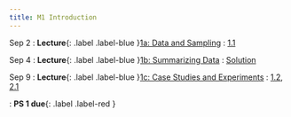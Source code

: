 ```yaml
---
title: M1 Introduction
---
```


Sep 2
: **Lecture**{: .label .label-blue }[1a: Data and Sampling](/assets/lectures/M1-Introduction/M1a-Data-and-Sampling.pdf)
  : [1.1](#)

Sep 4
: **Lecture**{: .label .label-blue }[1b: Summarizing Data](/assets/lectures/M1-Introduction/M1b-Summarizing-Data.pdf)
  : [Solution](#)

Sep 9
: **Lecture**{: .label .label-blue }[1c: Case Studies and Experiments](#)
  : [1.2](#), [2.1](#)
<!-- : **Lab**{: .label .label-purple } [Intro to Java](#) -->
: **PS 1 due**{: .label .label-red }
